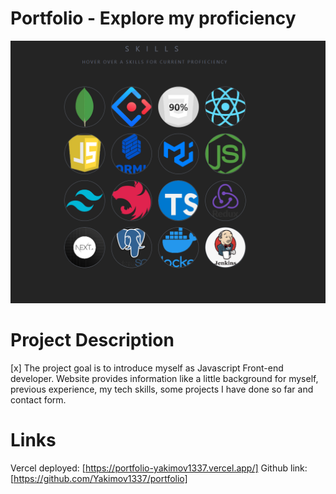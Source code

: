 # Portfolio - Explore my proficiency

![Portfolio](public/skills.png)

# Project Description

[x] The project goal is to introduce myself as Javascript Front-end developer. Website provides information like
a little background for myself, previous experience, my tech skills, some projects I have done so far and
contact form.

# Links

Vercel deployed: [https://portfolio-yakimov1337.vercel.app/]
Github link: [https://github.com/Yakimov1337/portfolio]
